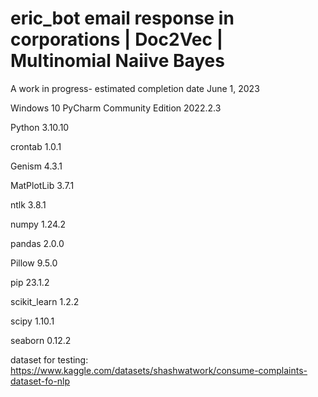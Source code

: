 # eric_bot email response in corporations | Doc2Vec | Multinomial Naiive Bayes 

A work in progress- estimated completion date June 1, 2023

Windows 10 PyCharm Community Edition 2022.2.3 

Python 3.10.10 

crontab 1.0.1

Genism 4.3.1

MatPlotLib 3.7.1

ntlk 3.8.1

numpy 1.24.2

pandas 2.0.0

Pillow 9.5.0

pip 23.1.2 

scikit_learn 1.2.2

scipy 1.10.1

seaborn 0.12.2

dataset for testing: https://www.kaggle.com/datasets/shashwatwork/consume-complaints-dataset-fo-nlp


